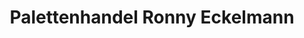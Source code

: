 ---
title: "Palettenhandel Ronny Eckelmann"
url: /dresden/palettenhandel-ronny-eckelmann/
shop: Eisenwaren
---